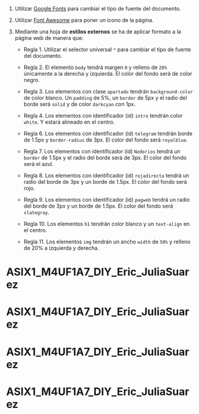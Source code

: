 1. Utilizar [Google Fonts](https://fonts.google.com/) para cambiar el tipo de fuente del documento.

2. Utilizar [Font Awesome](https://fontawesome.com/icons/freebsd?s=&f=brands) para poner un icono de la página.

3.  Mediante una hoja de **estilos externos** se ha de aplicar formato a la página web de manera que:

    * Regla 1. Utilizar el selector universal `*` para cambiar el tipo de fuente del documento.
    
    * Regla 2. El elemento `body` tendrá margen `0` y relleno de `20%` únicamente a la derecha y izquierda. El color del fondo será de color negro.

    * Regla 3. Los elementos con clase `apartado` tendrán `background-color` de color blanco. Un `padding` de 5%, un `border` de 5px y el radio del borde será `solid` y de color `darkcyan` con 1px.

    * Regla 4. Los elementos con identificador (id) `intro` tendrán color `white`. Y estará alineado en el centro.
    
    * Regla 6. Los elementos con identificador (id) `telegram` tendrán borde de 1.5px y `border-radius` de 3px. El color del fondo será `royalblue`.
    
    * Regla 7. Los elementos con identificador (id) `Nodorios` tendrá un `border` de 1.5px y el radio del borde será de 3px. El color del fondo será el azul.
    
    * Regla 8. Los elementos con identificador (id) `rojadirecta` tendrá un radio del borde de 3px y un borde de 1.5px. El color del fondo será rojo.
    
    * Regla 9. Los elementos con identificador (id) `pagweb` tendrá un radio del borde de 3px y un borde de 1.5px. El color del fondo será `slategray`.
    
    * Regla 10. Los elementos `h1` tendrán color blanco y un `text-align` en el centro.
    
    * Regla 11. Los elementos `img` tendrán un ancho `width` de `50%` y relleno de 20% a izquierda y derecha.
# ASIX1_M4UF1A7_DIY_Eric_JuliaSuarez
# ASIX1_M4UF1A7_DIY_Eric_JuliaSuarez
# ASIX1_M4UF1A7_DIY_Eric_JuliaSuarez
# ASIX1_M4UF1A7_DIY_Eric_JuliaSuarez
